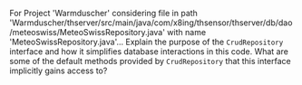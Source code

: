 For Project 'Warmduscher' considering file in path 'Warmduscher/thserver/src/main/java/com/x8ing/thsensor/thserver/db/dao/meteoswiss/MeteoSwissRepository.java' with name 'MeteoSwissRepository.java'...
Explain the purpose of the `CrudRepository` interface and how it simplifies database interactions in this code. What are some of the default methods provided by `CrudRepository` that this interface implicitly gains access to?